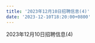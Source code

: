 ```yaml
---
title: '2023年12月10日招聘信息(4)'
date: '2023-12-10T18:20:00+0800'
---
```

2023年12月10日招聘信息(4)
<!--more-->
